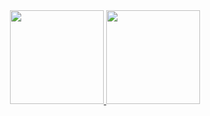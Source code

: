 <div align="center">
  <a href="https://github.com/ViniPetra">
    <img height="150em" src="https://github-readme-stats.vercel.app/api?username=ViniPetra&count_private=true&include_all_commits=true&show_icons=true&theme=tokyonight&hide_border=false&show_owner=true"/>
    <img height="150em" src="https://github-readme-stats.vercel.app/api/top-langs/?username=ViniPetra&theme=tokyonight&hide_border=false&&layout=compact&hide=jupyter%20notebook,nix&langs_count=8"/>
  </a>
</div>
